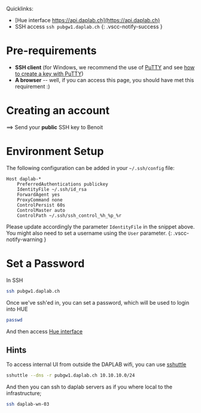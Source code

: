 
Quicklinks:<br/>
- [Hue interface https://api.daplab.ch](https://api.daplab.ch)<br/>
- SSH access `ssh pubgw1.daplab.ch`
{: .vscc-notify-success }


# Pre-requirements

* **SSH client** (for Windows, we recommend the use of [PuTTY](http://www.chiark.greenend.org.uk/~sgtatham/putty/download.html)
  and see [how to create a key with PuTTY](https://www.digitalocean.com/community/tutorials/how-to-use-ssh-keys-with-putty-on-digitalocean-droplets-windows-users))
* **A browser** -- well, if you can access this page, you should have met this requirement :)

# Creating an account

 ==> Send your **public** SSH key to Benoit

# Environment Setup

The following configuration can be added in your `~/.ssh/config` file:

```
Host daplab-*
    PreferredAuthentications publickey
    IdentityFile ~/.ssh/id_rsa
    ForwardAgent yes
    ProxyCommand none
    ControlPersist 60s
    ControlMaster auto
    ControlPath ~/.ssh/ssh_control_%h_%p_%r
```

Please update accordingly the parameter `IdentityFile` in the snippet above. You might
also need to set a username using the `User` parameter.
{: .vscc-notify-warning }

# Set a Password

In SSH

```bash
ssh pubgw1.daplab.ch
```

Once we've ssh'ed in, you can set a password, which will be used to login into HUE

```bash
passwd
```

And then access [Hue interface](https://api.daplab.ch)

## Hints

To access internal UI from outside the DAPLAB wifi, you can use [sshuttle](https://github.com/apenwarr/sshuttle)
 
```bash
sshuttle --dns -r pubgw1.daplab.ch 10.10.10.0/24
```

And then you can ssh to daplab servers as if you where local to the infrastructure;

```bash
ssh daplab-wn-03
```
